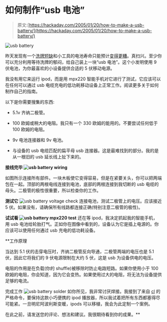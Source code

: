 # 如何制作“usb 电池”

> 原文:[https://hackaday.com/2005/01/20/how-to-make-a-usb-battery/](https://hackaday.com/2005/01/20/how-to-make-a-usb-battery/)

![usb battery](img/efcbbcc766df784942c837029d3f4e82.png)

昨天发现有一个[洗牌短缺](http://www.engadget.com/entry/1234000490028051/)和小工具的电池寿命只能预计[变得更糟](http://www.engadget.com/entry/1234000893028137/)。真扫兴。至少你可以充分利用等待洗牌的郁闷，给自己装上一块“usb 电池”。这个小发明使用 9 伏电池，为你最喜欢的小设备提供合适的 5 伏移动电源。

我没有用它来运行 ipod，而是用 mpx220 智能手机对它进行了测试，它应该可以在任何可以通过 usb 电缆充电的低功耗移动设备上正常工作。阅读更多关于如何制作自己的指南。

以下是你需要搜集的东西:

*   5.1v 齐纳二极管。

*   100 欧姆或稍大的电阻。我只有一个 330 欧姆的能用的。不要尝试任何低于 100 欧姆的电阻。

*   9v 电池连接器和 9v 电池。

*   与设备的 usb 电缆匹配的扁平母 usb 连接器。这是最难找到的部分。我的是从一根旧的 usb 延长线上扯下来的。

 **接线完毕
![usb battery wiring](img/9fa522053c39b84c0d64d7eca37bbefe.png)**

如图所示连接所有部件。一块木板使它变得容易，但是在紧要关头，你可以把两端包在一起。顶部的两根电线连接到电池，底部的两根连接到我切断的 usb 电缆的母头。二极管的极性很重要，所以检查你的工作。

**测试它**
![usb battery voltage check](img/0818b4daaa69ed95dde2c04bcab072a8.png)
连接电池，测试二极管上的电压。应该接近 5 伏。如果没有，请确保所有线路都连接正确(特别注意二极管的极性)。

**试试看
![usb battery mpx220 test](img/d3579dd5a4cff1b7545a5cc5ac335a3a.png)** 
还在等 ipod，我决定抓起我的智能手机，用 usb 电池给轮胎打气。正如你在图像中看到的，设备认为它是插上电源的。你应该可以使用任何通过 usb 充电的低功耗设备。

 **工作原理

当达到 5.1 伏的击穿电压时，齐纳二极管反向导通，二极管两端的电压也是 5.1 伏，因此它将我们的 9 伏电源限制在大约 5 伏，这是 usb 为设备供电的电压。

电阻的作用是在负载(你的 shuffle)被移除时防止电路短路。如果你使用小于 100 欧姆的电阻，你会知道，因为它会变热。如果使用过大的电阻，将无法为设备提供足够的电流。

完成工作
![usb battery solder](img/0fc0289dcfff5c6dd82da182260b2932.png)
如你所见，我非常讨厌焊接。我接到了来自 [cl](http://www.hackaday.com/entry/1234000730028080/#comments) 的严格命令，要保持这款小巧便携的 ipod 播放器，所以我试着把所有东西都塞得尽可能紧。一旦明尼阿波利斯变暖，ipods 可以移植，我会为此定制一个案例。

在此之前，请发送您的评论、想法和建议。我很期待看到你的成果。**